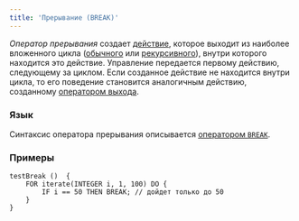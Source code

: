 ```yaml
---
title: 'Прерывание (BREAK)'
---
```


*Оператор прерывания* создает [действие](Actions.md), которое выходит из наиболее вложенного цикла ([обычного](Loop_FOR.md) или [рекурсивного](Recursive_loop_WHILE.md)), внутри которого находится это действие. Управление передается первому действию, следующему за циклом. Если созданное действие не находится внутри цикла, то его поведение становится аналогичным действию, созданному [оператором выхода](Exit_RETURN.md). 

### Язык

Синтаксис оператора прерывания описывается [оператором `BREAK`](BREAK_operator.md). 

### Примеры

```lsf
testBreak ()  {
    FOR iterate(INTEGER i, 1, 100) DO {
        IF i == 50 THEN BREAK; // дойдет только до 50
    }
}
```
